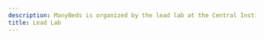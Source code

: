 ```yaml
---
description: ManyBeds is organized by the lead lab at the Central Institute of Mental Health in Mannheim, Germany by Julia Beitner and Gordon B. Feld. 
title: Lead Lab
---
```

